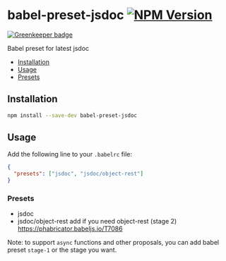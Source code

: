 # babel-preset-jsdoc [![NPM Version](http://img.shields.io/npm/v/babel-preset-jsdoc.svg?style=flat-square)](https://www.npmjs.org/package/babel-preset-jsdoc)

[![Greenkeeper badge](https://badges.greenkeeper.io/christophehurpeau/babel-preset-jsdoc.svg)](https://greenkeeper.io/)

Babel preset for latest jsdoc

* [Installation](#installation)
* [Usage](#usage)
* [Presets](#presets)

## Installation

```sh
npm install --save-dev babel-preset-jsdoc
```

## Usage

Add the following line to your `.babelrc` file:

```json
{
  "presets": ["jsdoc", "jsdoc/object-rest"]
}
```

### Presets

- jsdoc
- jsdoc/object-rest add if you need object-rest (stage 2) https://phabricator.babeljs.io/T7086

Note: to support `async` functions and other proposals, you can add babel preset `stage-1` or the stage you want.
